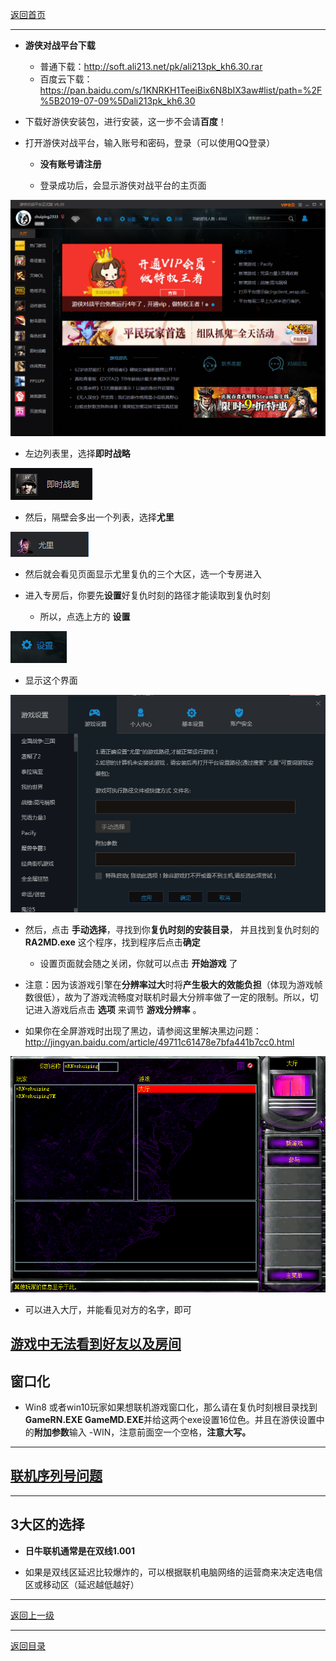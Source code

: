 [返回首页](./Home.md)

***



- **游侠对战平台下载**
    - 普通下载：http://soft.ali213.net/pk/ali213pk_kh6.30.rar
    - 百度云下载：https://pan.baidu.com/s/1KNRKH1TeeiBix6N8bIX3aw#list/path=%2F%5B2019-07-09%5Dali213pk_kh6.30

 - 下载好游侠安装包，进行安装，这一步不会请**百度**！



 - 打开游侠对战平台，输入账号和密码，登录（可以使用QQ登录）

   - **没有账号请注册**


   - 登录成功后，会显示游侠对战平台的主页面

 ![](./yx1.png)

   - 左边列表里，选择**即时战略**

![](./yx3.png)

   - 然后，隔壁会多出一个列表，选择**尤里**

![](./yx2.png)



   - 然后就会看见页面显示尤里复仇的三个大区，选一个专房进入



 - 进入专房后，你要先**设置**好复仇时刻的路径才能读取到复仇时刻


   - 所以，点选上方的 **设置**   

![](./yx4.png)


   - 显示这个界面

![](./yx5.png)

   - 然后，点击 **手动选择**，寻找到你**复仇时刻的安装目录**， 并且找到复仇时刻的  **RA2MD.exe**  这个程序，找到程序后点击**确定**

     - 设置页面就会随之关闭，你就可以点击 **开始游戏** 了


- 注意：因为该游戏引擎在**分辨率过大**时将**产生极大的效能负担**（体现为游戏帧数很低），故为了游戏流畅度对联机时最大分辨率做了一定的限制。所以，切记进入游戏后点击 **选项** 来调节 **游戏分辨率** 。

- 如果你在全屏游戏时出现了黑边，请参阅这里解决黑边问题：http://jingyan.baidu.com/article/49711c61478e7bfa441b7cc0.html


![](./gayman.png)

- 可以进入大厅，并能看见对方的名字，即可



 
## [游戏中无法看到好友以及房间](游戏中无法看到好友以及房间.md)
 


## 窗口化

 - Win8 或者win10玩家如果想联机游戏窗口化，那么请在复仇时刻根目录找到**GameRN.EXE GameMD.EXE**并给这两个exe设置16位色。并且在游侠设置中的**附加参数**输入 -WIN，注意前面空一个空格，**注意大写。**



***


## [联机序列号问题](进入房间提示“序列号相同”.md)





***

## 3大区的选择

 - **日牛联机通常是在双线1.001**  

 - 如果是双线区延迟比较爆炸的，可以根据联机电脑网络的运营商来决定选电信区或移动区（延迟越低越好）


***
[返回上一级](./使用第三方对战平台.md)

***

[返回目录](./常见问题指南.md)

